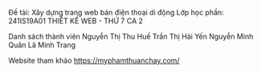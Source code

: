Đề tài: Xây dựng trang web bán điện thoại di động
Lớp học phần: 241IS19A01 THIẾT KẾ WEB - THỨ 7 CA 2

Danh sách thành viên
Nguyễn Thị Thu Huế
Trần Thị Hải Yến
Nguyễn Minh Quân
Lã Minh Trang 

Website tham khảo
https://myphamthuanchay.com/
